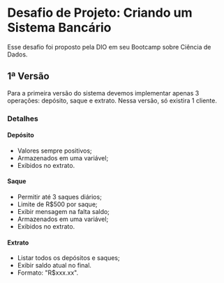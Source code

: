 # Desafio de Projeto: Criando um Sistema Bancário
Esse desafio foi proposto pela DIO em seu Bootcamp sobre Ciência de Dados.

## 1ª Versão
Para a primeira versão do sistema devemos implementar apenas 3 operações: depósito, saque e extrato. 
Nessa versão, só existira 1 cliente.

### Detalhes
#### Depósito
- Valores sempre positivos;
- Armazenados em uma variável;
- Exibidos no extrato.

#### Saque
- Permitir até 3 saques diários;
- Limite de R$500 por saque;
- Exibir mensagem na falta saldo;
- Armazenados em uma variável;
- Exibidos no extrato.

#### Extrato
- Listar todos os depósitos e saques;
- Exibir saldo atual no final.
- Formato: "R$xxx.xx".


